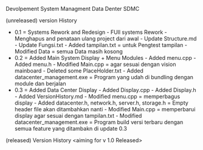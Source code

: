Devolpement System Managment Data Denter SDMC

(unreleased) version History
- 0.1 = Systems Rework and Redesign
        - FUll systems Rework
        - Menghapus and penataan ulang project dari awal
        - Update Structure.md
        - Update Fungsi.txt
        - Added tampilan.txt = untuk Pengtest tampilan
        - Modified Data = semua Data masih kosong
- 0.2 = Added Main System Display + Menu Modules
        - Added menu.cpp
        - Added menu.h
        - Modified Main.cpp = agar sesuai dengan vision mainboard
        - Deleted some PlaceHolder.txt
        - Added datacenter_management.exe = Program yang udah di bundling dengan module dan berjalan
- 0.3 = Added Data Center Display
        - Added Display.cpp
        - Added Display.h
        - Added VersionHistory.md
        - Modified menu.cpp = memperbagus display
        - Added datacenter.h, network.h, server.h, storage.h = Empty header file akan ditambahkan nanti
        - Modified Main.cpp = memperbarui display agar sesuai dengan tampilan.txt
        - Modified datacenter_management.exe = Program build versi terbaru dengan semua feature yang ditambakn di update 0.3 


(released) Version History <aiming for v 1.0 Released>